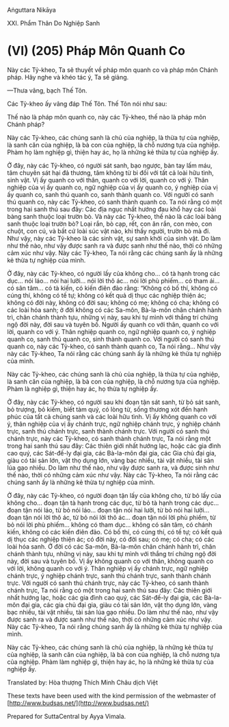 Aṅguttara Nikāya

XXI. Phẩm Thân Do Nghiệp Sanh

# (VI) (205) Pháp Môn Quanh Co

Này các Tỷ-kheo, Ta sẽ thuyết về pháp môn quanh co và pháp môn Chánh pháp. Hãy nghe và khéo tác ý, Ta sẽ giảng.

—Thưa vâng, bạch Thế Tôn.

Các Tỷ-kheo ấy vâng đáp Thế Tôn. Thế Tôn nói như sau:

Thế nào là pháp môn quanh co, này các Tỷ-kheo, thế nào là pháp môn Chánh pháp?

Này các Tỷ-kheo, các chúng sanh là chủ của nghiệp, là thừa tự của nghiệp, là sanh căn của nghiệp, là bà con của nghiệp, là chỗ nương tựa của nghiệp. Phàm họ làm nghiệp gì, thiện hay ác, họ là những kẻ thừa tự của nghiệp ấy.

Ở đây, này các Tỷ-kheo, có người sát sanh, bạo ngược, bàn tay lấm máu, tâm chuyên sát hại đả thương, tâm không từ bi đối với tất cả loài hữu tình, sinh vật. Vị ấy quanh co với thân, quanh co với lời, quanh co với ý. Thân nghiệp của vị ấy quanh co, ngữ nghiệp của vị ấy quanh co, ý nghiệp của vị ấy quanh co, sanh thú quanh co, sanh thành quanh co. Với người có sanh thú quanh co, này các Tỷ-kheo, có sanh thành quanh co. Ta nói rằng có một trong hai sanh thú sau đây: Các địa ngục nhất hướng đau khổ hay các loài bàng sanh thuộc loại trườn bò. Và này các Tỷ-kheo, thế nào là các loài bàng sanh thuộc loại trườn bò? Loại rắn, bò cạp, rết, con ăn rắn, con mèo, con chuột, con cú, và bất cứ loài súc vật nào, khi thấy người, trườn bò mà đi. Như vậy, này các Tỷ-kheo là các sinh vật, sự sanh khởi của sinh vật. Do làm như thế nào, như vậy được sanh ra và được sanh như thế nào, thời có những cảm xúc như vậy. Này các Tỷ-kheo, Ta nói rằng các chúng sanh ấy là những kẻ thừa tự nghiệp của mình.

Ở đây, này các Tỷ-kheo, có người lấy của không cho... có tà hạnh trong các dục... nói láo... nói hai lưỡi... nói lời thô ác... nói lời phù phiếm... có tham ái... có sân tâm... có tà kiến, có kiến điên đảo rằng: “Không có bố thí, không có cúng thí, không có tế tự; không có kết quả dị thục các nghiệp thiện ác; không có đời này, không có đời sau; không có mẹ; không có cha; không có các loài hóa sanh; ở đời không có các Sa-môn, Bà-la-môn chân chánh hành trì, chân chánh thành tựu, những vị này, sau khi tự mình với thắng trí chứng ngộ đời này, đời sau và tuyên bố. Người ấy quanh co với thân, quanh co với lời, quanh co với ý. Thân nghiệp quanh co, ngữ nghiệp quanh co, ý nghiệp quanh co, sanh thú quanh co, sinh thành quanh co. Với người có sanh thú quanh co, này các Tỷ-kheo, có sanh thành quanh co, Ta nói rằng... Như vậy này các Tỷ-kheo, Ta nói rằng các chúng sanh ấy là những kẻ thừa tự nghiệp của mình.

Này các Tỷ-kheo, các chúng sanh là chủ của nghiệp, là thừa tự của nghiệp, là sanh căn của nghiệp, là bà con của nghiệp, là chỗ nương tựa của nghiệp. Phàm là nghiệp gì, thiện hay ác, họ thừa tự nghiệp ấy.

Ở đây, này các Tỷ-kheo, có người sau khi đoạn tận sát sanh, từ bỏ sát sanh, bỏ trượng, bỏ kiếm, biết tàm quý, có lòng từ, sống thương xót đến hạnh phúc của tất cả chúng sanh và các loài hữu tình. Vị ấy không quanh co với ý, thân nghiệp của vị ấy chánh trực, ngữ nghiệp chánh trực, ý nghiệp chánh trực, sanh thú chánh trực, sanh thành chánh trực. Với người có sanh thú chánh trực, này các Tỷ-kheo, có sanh thành chánh trực, Ta nói rằng một trong hai sanh thú sau đây: Các thiên giới nhất hướng lạc, hoặc các gia đình cao quý, các Sát-đế-ly đại gia, các Bà-la-môn đại gia, các Gia chủ đại gia, giàu có tài sản lớn, vật thọ dụng lớn, vàng bạc nhiều, tài vật nhiều, tài sản lúa gạo nhiều. Do làm như thế nào, như vậy được sanh ra, và được sinh như thế nào, thời có những cảm xúc như vậy. Này các Tỷ-kheo, Ta nói rằng các chúng sanh ấy là những kẻ thừa tự nghiệp của mình.

Ở đây, này các Tỷ-kheo, có người đoạn tận lấy của không cho, từ bỏ lấy của không cho... đoạn tận tà hạnh trong các dục, từ bỏ tà hạnh trong các dục... đoạn tận nói láo, từ bỏ nói láo... đoạn tận nói hai lưỡi, từ bỏ nói hai lưỡi... đoạn tận nói lời thô ác, từ bỏ nói lời thô ác... đoạn tận nói lời phù phiếm, từ bỏ nói lời phù phiếm... không có tham dục... không có sân tâm, có chánh kiến, không có các kiến điên đảo. Có bố thí, có cúng thí, có tế tự; có kết quả dị thục các nghiệp thiện ác; có đời này, có đời sau; có mẹ; có cha; có các loài hóa sanh. Ở đời có các Sa-môn, Bà-la-môn chân chánh hành trì, chân chánh thành tựu, những vị này, sau khi tự mình với thắng trí chứng ngộ đời này, đời sau và tuyên bố. Vị ấy không quanh co với thân, không quanh co với lời, không quanh co với ý. Thân nghiệp vị ấy chánh trực, ngữ nghiệp chánh trực, ý nghiệp chánh trực, sanh thú chánh trực, sanh thành chánh trực. Với người có sanh thú chánh trực, này các Tỷ-kheo, có sanh thành chánh trực, Ta nói rằng có một trong hai sanh thú sau đây: Các thiên giới nhất hướng lạc, hoặc các gia đình cao quý, các Sát-đế-ly đại gia, các Bà-la-môn đại gia, các gia chủ đại gia, giàu có tài sản lớn, vật thọ dụng lớn, vàng bạc nhiều, tài vật nhiều, tài sản lúa gạo nhiều. Do làm như thế nào, như vậy được sanh ra và được sanh như thế nào, thời có những cảm xúc như vậy. Này các Tỷ-kheo, Ta nói rằng chúng sanh ấy là những kẻ thừa tự nghiệp của mình.

Này các Tỷ-kheo, các chúng sanh là chủ của nghiệp, là những kẻ thừa tự của nghiệp, là sanh căn của nghiệp, là bà con của nghiệp, là chỗ nương tựa của nghiệp. Phàm làm nghiệp gì, thiện hay ác, họ là những kẻ thừa tự của nghiệp ấy.

Translated by: Hòa thượng Thích Minh Châu dịch Việt

These texts have been used with the kind permission of the webmaster of [http://www.budsas.net/](http://www.budsas.net/)

Prepared for SuttaCentral by Ayya Vimala.